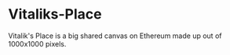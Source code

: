 # Vitaliks-Place
Vitalik's Place is a big shared canvas on Ethereum made up out of 1000x1000 pixels.
